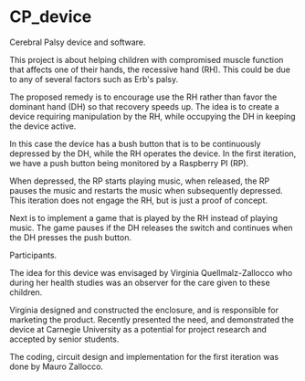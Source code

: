 # CP_device
Cerebral Palsy device and software.

This project is about helping children with compromised muscle
function that affects one of their hands, the recessive hand (RH).
This could be due to any of several factors such as Erb's palsy.

The proposed remedy is to encourage use the RH rather than favor the
dominant hand (DH) so that recovery speeds up.  The idea is to create
a device requiring manipulation by the RH, while occupying the DH in
keeping the device active.

In this case the device has a bush button that is to be continuously
depressed by the DH, while the RH operates the device.  In the
first iteration, we have a push button being monitored by a Raspberry
PI (RP).

When depressed, the RP starts playing music, when released, the RP
pauses the music and restarts the music when subsequently depressed.
This iteration does not engage the RH, but is just a proof of concept.

Next is to implement a game that is played by the RH instead of
playing music. The game pauses if the DH releases the switch and
continues when the DH presses the push button.

Participants.

The idea for this device was envisaged by Virginia Quellmalz-Zallocco
who during her health studies was an observer for the care given to
these children.

Virginia designed and constructed the enclosure, and is responsible
for marketing the product. Recently presented the need, and
demonstrated the device at Carnegie University as a potential for
project research and accepted by senior students.

The coding, circuit design and implementation for the first iteration
was done by Mauro Zallocco.
